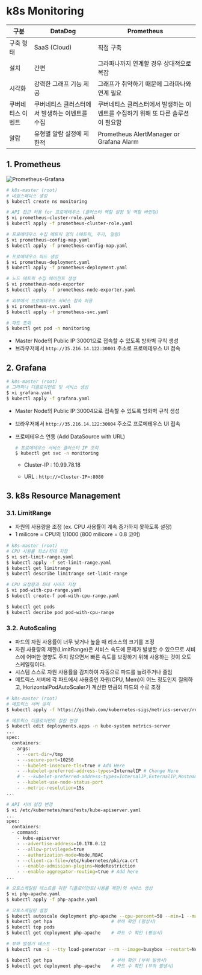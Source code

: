 # k8s Monitoring

| 구분              | DataDog                                        | Prometheus                                                   |
| ----------------- | ---------------------------------------------- | ------------------------------------------------------------ |
| 구축 형태         | SaaS (Cloud)                                   | 직접 구축                                                    |
| 설치              | 간편                                           | 그라파나까지 연계할 경우 상대적으로 복잡                     |
| 시각화            | 강력한 그래프 기능 제공                        | 그래프가 취약하기 때문에 그라파나와 연계 필요                |
| 쿠버네티스 이벤트 | 쿠버네티스 클러스터에서 발생하는 이벤트를 수집 | 쿠버네티스 클러스터에서 발생하는 이벤트를 수집하기 위해 또 다른 솔루션이 필요함 |
| 알람              | 유형별 알람 설정에 제한적                      | Prometheus AlertManager or Grafana Alarm                     |

## 1. Prometheus

![Prometheus-Grafana](https://prometheus.io/assets/architecture.png)

```bash
# k8s-master (root)
# 네임스페이스 생성
$ kubectl create ns monitoring

# API 접근 허용 for 프로메테우스 (클러스터 역할 설정 및 역할 바인딩)
$ vi prometheus-cluster-role.yaml
$ kubectl apply -f prometheus-cluster-role.yaml

# 프로메테우스 수집 메트릭 정의 (메트릭, 주기, 알람)
$ vi prometheus-config-map.yaml
$ kubectl apply -f prometheus-config-map.yaml

# 프로메테우스 파드 생성
$ vi prometheus-deployment.yaml
$ kubectl apply -f prometheus-deployment.yaml

# 노드 메트릭 수집 에이전트 생성
$ vi prometheus-node-exporter
$ kubectl apply -f prometheus-node-exporter.yaml

# 외부에서 프로메테우스 서비스 접속 허용
$ vi prometheus-svc.yaml
$ kubectl apply -f prometheus-svc.yaml

# 파드 조회
$ kubectl get pod -n monitoring
```

- Master Node의 Public IP:30001으로 접속할 수 있도록 방화벽 규칙 생성
- 브라우저에서 `http://35.216.14.122:30001` 주소로 프로메테우스 UI 접속



## 2. Grafana

```bash
# k8s-master (root)
# 그라파나 디플로이먼트 및 서비스 생성
$ vi grafana.yaml
$ kubectl apply -f grafana.yaml
```

- Master Node의 Public IP:30004으로 접속할 수 있도록 방화벽 규칙 생성

- 브라우저에서 `http://35.216.14.122:30004` 주소로 프로메테우스 UI 접속

- 프로메테우스 연동 (Add DataSource with URL)

  ```bash
  # 프로메테우스 서비스 클러스터 IP 조회
  $ kubectl get svc -n monitoring
  ```

  	- Cluster-IP : 10.99.78.18

  	- URL : `http://<Cluster-IP>:8080`



## 3. k8s Resource Management

### 3.1. LimitRange

- 자원의 사용량을 조정 (ex. CPU 사용률이 계속 증가하지 못하도록 설정)
- 1 milicore = CPU의 1/1000 (800 milicore = 0.8 코어)

```bash
# k8s-master (root)
# CPU 사용률 최소/최대 지정
$ vi set-limit-range.yaml
$ kubectl apply -f set-limit-range.yaml
$ kubectl get limitrange
$ kubectl describe limitrange set-limit-range

# CPU 요청량과 최대 사이즈 지정
$ vi pod-with-cpu-range.yaml
$ kubectl create-f pod-with-cpu-range.yaml

$ kubectl get pods
$ kubectl decribe pod pod-with-cpu-range
```



### 3.2. AutoScaling

- 파드의 자원 사용률이 너무 낮거나 높을 때 리소스의 크기를 조정
- 자원 사용량의 제한(LimitRange)은 서비스 속도에 문제가 발생할 수 있으므로 서비스에 어떠한 영향도 주지 않으면서 빠른 속도를 보장하기 위해 사용하는 것이 오토스케일링이다.
- 시스템 스스로 자원 사용률을 감지하여 자동으로 파드를 늘려주거나 줄임
- 메트릭스 서버에 각 파드에서 사용중인 자원(CPU, Mem)이 어느 정도인지 질의하고, HorizontalPodAutoScaler가 계산한 만큼의 파드의 수로 조정

```bash
# k8s-master (root)
# 메트릭스 서버 설치
$ kubectl apply -f https://github.com/kubernetes-sigs/metrics-server/releases/latest/download/components.yaml

# 메트릭스 디플로이먼트 설정 변경
$ kubectl edit deployments.apps -n kube-system metrics-server
...
spec:
  containers:
  - args:
    - --cert-dir=/tmp
    - --secure-port=10250
    - --kubelet-insecure-tls=true # Add Here
    - --kubelet-preferred-address-types=InternalIP # Change Here
    # - --kubelet-preferred-address-types=InternalIP,ExternalIP,Hostname
    - --kubelet-use-node-status-port
    - --metric-resolution=15s
...

# API 서버 설정 변경
$ vi /etc/kubernetes/manifests/kube-apiserver.yaml
...
spec:
  containers:
  - command:
    - kube-apiserver
    - --advertise-address=10.178.0.12
    - --allow-privileged=true
    - --authorization-mode=Node,RBAC
    - --client-ca-file=/etc/kubernetes/pki/ca.crt
    - --enable-admission-plugins=NodeRestriction
    - --enable-aggregator-routing=true # Add here
...

# 오토스케일링 테스트를 위한 디플로이먼트(사용률 제한)와 서비스 생성
$ vi php-apache.yaml
$ kubectl apply -f php-apache.yaml

# 오토스케일링 설정
$ kubectl autoscale deployment php-apache --cpu-percent=50 --min=1 --max=10
$ kubectl get hpa                      # 부하 확인 (평상시)
$ kubectl top pods
$ kubectl get deployment php-apache    # 파드 수 확인 (평상시)

# 부하 발생기 테스트
$ kubectl run -i --tty load-generator --rm --image=busybox --restart=Never -- /bin/sh -c "while sleep 0.01; do wget -q -o- http://php-apache; done"

$ kubectl get hpa                      # 부하 확인 (부하 발생시)
$ kubectl get deployment php-apache    # 파드 수 확인 (부하 발생시)
```